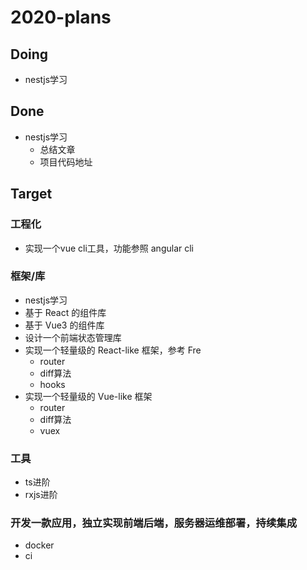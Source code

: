 # 2020-plans

## Doing
- nestjs学习

## Done
- nestjs学习
  - 总结文章
  - 项目代码地址 

## Target

### 工程化
- 实现一个vue cli工具，功能参照 angular cli

### 框架/库
- nestjs学习
- 基于 React 的组件库
- 基于 Vue3 的组件库
- 设计一个前端状态管理库
- 实现一个轻量级的 React-like 框架，参考 Fre
  - router
  - diff算法
  - hooks
- 实现一个轻量级的 Vue-like 框架
  - router
  - diff算法
  - vuex

### 工具
- ts进阶
- rxjs进阶

### 开发一款应用，独立实现前端后端，服务器运维部署，持续集成
  - docker
  - ci